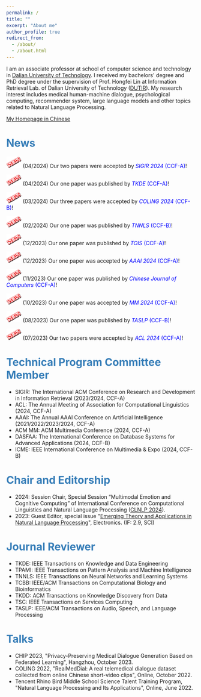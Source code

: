 ```yaml
---
permalink: /
title: ""
excerpt: "About me"
author_profile: true
redirect_from: 
  - /about/
  - /about.html
---
```


I am an associate professor at school of computer science and technology in [Dalian University of Technology](https://en.dlut.edu.cn/). I received my bachelors' degree and PhD degree under the supervision of Prof. Hongfei Lin at Information Retrieval Lab. of Dalian University of Technology ([DUTIR](http://ir.dlut.edu.cn/)). My research interest includes medical human-machine dialogue, psychological computing, recommender system, large language models and other topics related to Natural Language Processing.

[My Homepage in Chinese](http://faculty.dlut.edu.cn/xubo1/zh_CN/index.htm)

# <span style="color:rgb(55, 126, 184);">News</span>

<img src="/images/new.png" alt="aaa" width="40" height="30"> (04/2024) Our two papers were accepted by <span style="color:blue;">_SIGIR 2024_ (CCF-A)</span>!

<img src="/images/new.png" alt="aaa" width="40" height="30"> (04/2024) Our one paper was published by <span style="color:blue;">_TKDE_ (CCF-A)</span>!

<img src="/images/new.png" alt="aaa" width="40" height="30"> (03/2024) Our three papers were accepted by <span style="color:blue;">_COLING 2024_ (CCF-B)</span>!

<img src="/images/new.png" alt="aaa" width="40" height="30"> (02/2024) Our one paper was published by <span style="color:blue;">_TNNLS_ (CCF-B)</span>!

<img src="/images/new.png" alt="aaa" width="40" height="30"> (12/2023) Our one paper was published by <span style="color:blue;">_TOIS_ (CCF-A)</span>!

<img src="/images/new.png" alt="aaa" width="40" height="30"> (12/2023) Our one paper was accepted by <span style="color:blue;">_AAAI 2024_ (CCF-A)</span>!

<img src="/images/new.png" alt="aaa" width="40" height="30"> (11/2023) Our one paper was published by <span style="color:blue;">_Chinese Journal of Computers_ (CCF-A)</span>!

<img src="/images/new.png" alt="aaa" width="40" height="30"> (10/2023) Our one paper was accepted by <span style="color:blue;">_MM 2024_ (CCF-A)</span>!

<img src="/images/new.png" alt="aaa" width="40" height="30"> (08/2023) Our one paper was published by <span style="color:blue;">_TASLP_ (CCF-B)</span>!

<img src="/images/new.png" alt="aaa" width="40" height="30"> (07/2023) Our two papers were accepted by <span style="color:blue;">_ACL 2024_ (CCF-A)</span>!

# <span style="color:rgb(55, 126, 184);">Technical Program Committee Member</span>
- SIGIR: The International ACM Conference on Research and Development in Information Retrieval (2023/2024, CCF-A)
- ACL: The Annual Meeting of Association for Computational Linguistics (2024, CCF-A)
- AAAI: The Annual AAAI Conference on Artificial Intelligence (2021/2022/2023/2024, CCF-A)
- ACM MM: ACM Multimedia Conference (2024, CCF-A)
- DASFAA: The International Conference on Database Systems for Advanced Applications (2024, CCF-B)
- ICME: IEEE International Conference on Multimedia & Expo (2024, CCF-B)

# <span style="color:rgb(55, 126, 184);">Chair and Editorship</span>
- 2024: Session Chair, Special Session “Multimodal Emotion and Cognitive Computing” of International Conference on Computational Linguistics and Natural Language Processing ([CLNLP 2024](https://www.clnlp.org/)).
- 2023: Guest Editor, special issue "[Emerging Theory and Applications in Natural Language Processing](https://www.mdpi.com/journal/electronics/special_issues/2ULAZT544Q)", Electronics. (IF: 2.9, SCI)

# <span style="color:rgb(55, 126, 184);">Journal Reviewer</span>
- TKDE: IEEE Transactions on Knowledge and Data Engineering
- TPAMI: IEEE Transactions on Pattern Analysis and Machine Intelligence
- TNNLS: IEEE Transactions on Neural Networks and Learning Systems
- TCBB: IEEE/ACM Transactions on Computational Biology and Bioinformatics
- TKDD: ACM Transactions on Knowledge Discovery from Data
- TSC: IEEE Transactions on Services Computing
- TASLP: IEEE/ACM Transactions on Audio, Speech, and Language Processing

# <span style="color:rgb(55, 126, 184);">Talks</span>
- CHIP 2023, "Privacy-Preserving Medical Dialogue Generation Based on Federated Learning", Hangzhou, October 2023. 
- COLING 2022, "RealMedDial: A real telemedical dialogue dataset collected from online Chinese short-video clips", Online, October 2022.
- Tencent Rhino Bird Middle School Science Talent Training Program, "Natural Language Processing and Its Applications", Online, June 2022.
